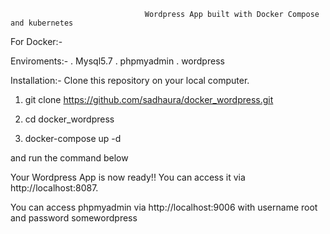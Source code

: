                                   Wordpress App built with Docker Compose and kubernetes

For Docker:-

Enviroments:-
. Mysql5.7
. phpmyadmin
. wordpress

Installation:-
Clone this repository on your local computer. 


1. git clone https://github.com/sadhaura/docker_wordpress.git

2. cd docker_wordpress

3. docker-compose up -d

and run the command below

Your Wordpress App is now ready!! You can access it via http://localhost:8087.

You can access phpmyadmin via http://localhost:9006 with username root and password somewordpress




